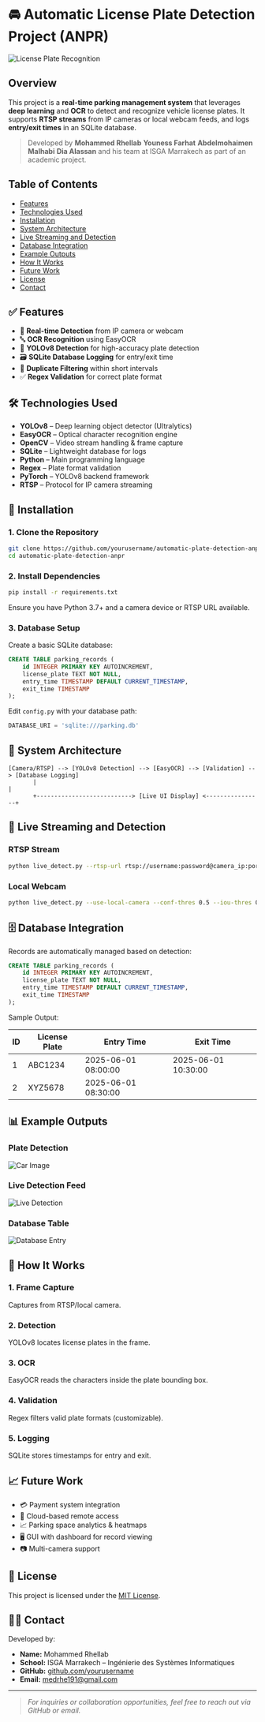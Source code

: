 # 🚘 Automatic License Plate Detection Project (ANPR)

![License Plate Recognition](examples/ANPR.webp)

## Overview

This project is a **real-time parking management system** that leverages **deep learning** and **OCR** to detect and recognize vehicle license plates. It supports **RTSP streams** from IP cameras or local webcam feeds, and logs **entry/exit times** in an SQLite database.

> Developed by **Mohammed Rhellab** **Youness Farhat** **Abdelmohaimen Malhabi** **Dia Alassan** and his team at ISGA Marrakech as part of an academic project.

## Table of Contents

- [Features](#features)
- [Technologies Used](#technologies-used)
- [Installation](#installation)
- [System Architecture](#system-architecture)
- [Live Streaming and Detection](#live-streaming-and-detection)
- [Database Integration](#database-integration)
- [Example Outputs](#example-outputs)
- [How It Works](#how-it-works)
- [Future Work](#future-work)
- [License](#license)
- [Contact](#contact)

## ✅ Features

- 📸 **Real-time Detection** from IP camera or webcam  
- 🔤 **OCR Recognition** using EasyOCR  
- 🧠 **YOLOv8 Detection** for high-accuracy plate detection  
- 🗃️ **SQLite Database Logging** for entry/exit time  
- 🧹 **Duplicate Filtering** within short intervals  
- ✅ **Regex Validation** for correct plate format

## 🛠️ Technologies Used

- **YOLOv8** – Deep learning object detector (Ultralytics)
- **EasyOCR** – Optical character recognition engine
- **OpenCV** – Video stream handling & frame capture
- **SQLite** – Lightweight database for logs
- **Python** – Main programming language
- **Regex** – Plate format validation
- **PyTorch** – YOLOv8 backend framework
- **RTSP** – Protocol for IP camera streaming

## 🚀 Installation

### 1. Clone the Repository

```bash
git clone https://github.com/yourusername/automatic-plate-detection-anpr.git
cd automatic-plate-detection-anpr
```

### 2. Install Dependencies

```bash
pip install -r requirements.txt
```

Ensure you have Python 3.7+ and a camera device or RTSP URL available.

### 3. Database Setup

Create a basic SQLite database:

```sql
CREATE TABLE parking_records (
    id INTEGER PRIMARY KEY AUTOINCREMENT,
    license_plate TEXT NOT NULL,
    entry_time TIMESTAMP DEFAULT CURRENT_TIMESTAMP,
    exit_time TIMESTAMP
);
```

Edit `config.py` with your database path:

```python
DATABASE_URI = 'sqlite:///parking.db'
```

## 🧩 System Architecture

```plaintext
[Camera/RTSP] --> [YOLOv8 Detection] --> [EasyOCR] --> [Validation] --> [Database Logging]
       |                                                                 |
       +---------------------------> [Live UI Display] <----------------+
```

## 🎥 Live Streaming and Detection

### RTSP Stream

```bash
python live_detect.py --rtsp-url rtsp://username:password@camera_ip:port --conf-thres 0.5 --iou-thres 0.4
```

### Local Webcam

```bash
python live_detect.py --use-local-camera --conf-thres 0.5 --iou-thres 0.4
```

## 🗄️ Database Integration

Records are automatically managed based on detection:

```sql
CREATE TABLE parking_records (
    id INTEGER PRIMARY KEY AUTOINCREMENT,
    license_plate TEXT NOT NULL,
    entry_time TIMESTAMP DEFAULT CURRENT_TIMESTAMP,
    exit_time TIMESTAMP
);
```

Sample Output:

| ID  | License Plate | Entry Time          | Exit Time          |
|-----|---------------|---------------------|--------------------|
| 1   | ABC1234       | 2025-06-01 08:00:00 | 2025-06-01 10:30:00|
| 2   | XYZ5678       | 2025-06-01 08:30:00 |                    |

## 📊 Example Outputs

### Plate Detection

![Car Image](examples/example2.jpg)

### Live Detection Feed

![Live Detection](examples/live_cam_ss.png)

### Database Table

![Database Entry](examples/database.png)

## 🔄 How It Works

### 1. Frame Capture  
Captures from RTSP/local camera.

### 2. Detection  
YOLOv8 locates license plates in the frame.

### 3. OCR  
EasyOCR reads the characters inside the plate bounding box.

### 4. Validation  
Regex filters valid plate formats (customizable).

### 5. Logging  
SQLite stores timestamps for entry and exit.

## 📈 Future Work

- 💳 Payment system integration  
- 📡 Cloud-based remote access  
- 📈 Parking space analytics & heatmaps  
- 🖥️ GUI with dashboard for record viewing  
- 📷 Multi-camera support

## 🪪 License

This project is licensed under the [MIT License](LICENSE).

## 👨‍💻 Contact

Developed by:

- **Name:** Mohammed Rhellab  
- **School:** ISGA Marrakech – Ingénierie des Systèmes Informatiques  
- **GitHub:** [github.com/yourusername](https://github.com/Sparta04)  
- **Email:** medrhe191@gmail.com

---

> _For inquiries or collaboration opportunities, feel free to reach out via GitHub or email._
